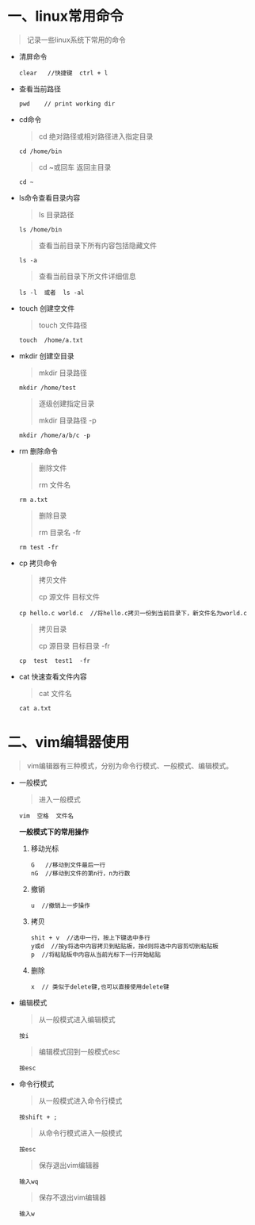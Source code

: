# 一、linux常用命令

> 记录一些linux系统下常用的命令

- 清屏命令

  ```
  clear   //快捷键  ctrl + l
  ```

- 查看当前路径

  ```
  pwd    // print working dir
  ```

- cd命令

  > cd  绝对路径或相对路径进入指定目录

  ```
  cd /home/bin
  ```

  > cd ~或回车   返回主目录

  ```
  cd ~
  ```

- ls命令查看目录内容

  > ls  目录路径

  ```
  ls /home/bin
  ```

  > 查看当前目录下所有内容包括隐藏文件

  ```
  ls -a
  ```

  > 查看当前目录下所文件详细信息

  ```
  ls -l  或者  ls -al
  ```


- touch 创建空文件

  > touch  文件路径

  ```
  touch  /home/a.txt
  ```

- mkdir 创建空目录

  > mkdir 目录路径  

  ```
  mkdir /home/test
  ```

  > 逐级创建指定目录
  >
  > mkdir 目录路径 -p

  ```
  mkdir /home/a/b/c -p
  ```

- rm 删除命令

  > 删除文件
  >
  > rm 文件名  

  ```
  rm a.txt
  ```

  > 删除目录
  >
  > rm 目录名 -fr

  ```
  rm test -fr
  ```

- cp 拷贝命令

  > 拷贝文件
  >
  > cp   源文件   目标文件

  ````
  cp hello.c world.c  //将hello.c拷贝一份到当前目录下，新文件名为world.c
  ````

  > 拷贝目录
  >
  > cp   源目录  目标目录  -fr

  ```
  cp  test  test1  -fr
  ```

  

- cat  快速查看文件内容

  > cat  文件名

  ```
  cat a.txt
  ```


# 二、vim编辑器使用

> vim编辑器有三种模式，分别为命令行模式、一般模式、编辑模式。

- 一般模式

  > 进入一般模式

  ```
  vim  空格  文件名 
  ```

  **一般模式下的常用操作**

  1. 移动光标

     ```
     G   //移动到文件最后一行
     nG  //移动到文件的第n行，n为行数
     ```

  2. 撤销

     ```
     u  //撤销上一步操作
     ```

  3. 拷贝

     ```
     shit + v  //选中一行，按上下键选中多行
     y或d  //按y将选中内容拷贝到粘贴板，按d则将选中内容剪切到粘贴板
     p  //将粘贴板中内容从当前光标下一行开始粘贴
     ```

  4. 删除

     ```
     x  // 类似于delete键,也可以直接使用delete键
     ```

- 编辑模式

  > 从一般模式进入编辑模式

  ````
  按i
  ````

  > 编辑模式回到一般模式esc

  ```
  按esc
  ```

- 命令行模式

  > 从一般模式进入命令行模式

  ```
  按shift + ;
  ```

  > 从命令行模式进入一般模式

  ```
  按esc
  ```

  > 保存退出vim编辑器

  ```
  输入wq
  ```

  > 保存不退出vim编辑器

  ```
  输入w
  ```

  